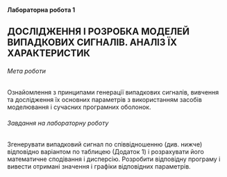 #### Лабораторна робота 1

## ДОСЛІДЖЕННЯ І РОЗРОБКА МОДЕЛЕЙ ВИПАДКОВИХ СИГНАЛІВ. АНАЛІЗ ЇХ ХАРАКТЕРИСТИК
###### Мета роботи  

Ознайомлення з принципами генерації випадкових сигналів,
вивчення та дослідження їх основних параметрів з використанням засобів
моделювання і сучасних програмних оболонок.

###### Завдання на лабораторну роботу

Згенерувати випадковий сигнал по співвідношенню (див. нижче) відповідно
варіантом по таблицею (Додаток 1) і розрахувати його математичне сподівання і
дисперсію. Розробити відповідну програму і вивести отримані значення і графіки
відповідних параметрів.